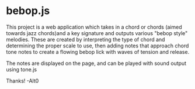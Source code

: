 # bebop.js
This project is a web application which takes in a chord or chords (aimed towards jazz chords)and a key signature and outputs various
"bebop style" melodies. These are  created by interpreting the type of chord and determining the proper scale to use, then adding notes
that approach chord tone notes to create a flowing bebop lick with waves of tension and release.

The notes are displayed on the page, and can be played with sound output using tone.js

Thanks!
-Alt0
